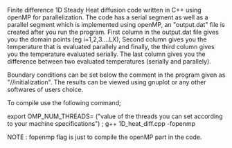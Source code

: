 Finite difference 1D Steady Heat diffusion code written in C++ using openMP for parallelization.
The code has a serial segment as well as a parallel segment which is implemented using openMP, an "output.dat" file is created after you run the program. 
First column in the output.dat file gives you the domain points (eg i=1,2,3....LX), Second column gives you the temperature that is evaluated parallely and finally, the third column gives you the temperature evaluated serially. The last column gives you the difference between two evaluated temperatures (serially and parallely).

Boundary conditions can be set below the comment in the program given as "//initialization".
The results can be viewed using gnuplot or any other softwares of users choice.


To compile use the following command;

export OMP_NUM_THREADS= ("value of the threads you can set according to your machine specifications")
; g++ 1D_heat_diff.cpp -fopenmp

NOTE : fopenmp flag is just to compile the openMP part in the code.


